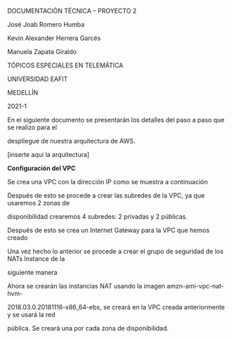 ﻿

DOCUMENTACIÓN TÉCNICA – PROYECTO 2

José Joab Romero Humba

Kevin Alexander Herrera Garcés

Manuela Zapata Giraldo

TÓPICOS ESPECIALES EN TELEMÁTICA

UNIVERSIDAD EAFIT

MEDELLÍN

2021-1





En el siguiente documento se presentarán los detalles del paso a paso que se realizo para el

despliegue de nuestra arquitectura de AWS.

[inserte aquí la arquitectura]

**Configuración del VPC**

Se crea una VPC con la dirección IP como se muestra a continuación

Después de esto se procede a crear las subredes de la VPC, ya que usaremos 2 zonas de

disponibilidad crearemos 4 subredes: 2 privadas y 2 públicas.

Después de esto se crea un Internet Gateway para la VPC que hemos creado

Una vez hecho lo anterior se procede a crear el grupo de seguridad de los NATs Instance de la

siguiente manera





Ahora se crearán las instancias NAT usando la imagen amzn-ami-vpc-nat-hvm-

2018.03.0.20181116-x86\_64-ebs, se creará en la VPC creada anteriormente y se usará la red

pública. Se creará una por cada zona de disponibilidad.


